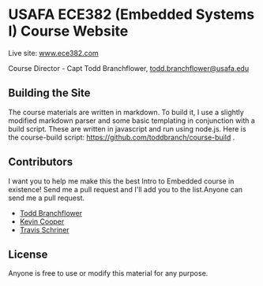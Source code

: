 # USAFA ECE382 (Embedded Systems I) Course Website

Live site: www.ece382.com

Course Director - Capt Todd Branchflower, todd.branchflower@usafa.edu

## Building the Site

The course materials are written in markdown.  To build it, I use a slightly modified markdown parser and some basic templating in conjunction with a build script.  These are written in javascript and run using node.js.  Here is the course-build script: https://github.com/toddbranch/course-build .

## Contributors

I want you to help me make this the best Intro to Embedded course in existence!  Send me a pull request and I'll add you to the list.Anyone can send me a pull request.

- [Todd Branchflower](https://github.com/toddbranch)
- [Kevin Cooper](https://github.com/KevinCooper)
- [Travis Schriner](https://github.com/travisschriner)

## License

Anyone is free to use or modify this material for any purpose.
